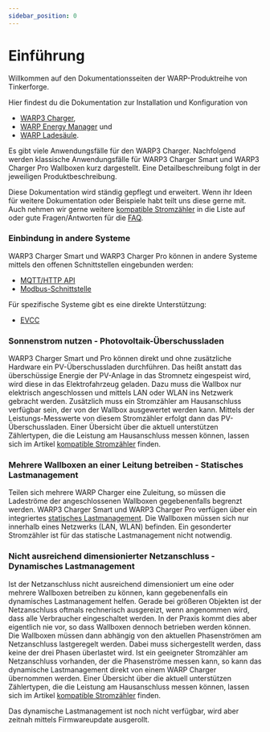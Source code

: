 ```yaml
---
sidebar_position: 0
---
```


# Einführung

Willkommen auf den Dokumentationsseiten der WARP-Produktreihe von
Tinkerforge.

Hier findest du die Dokumentation zur Installation und Konfiguration von
* [WARP3 Charger](/warp_charger/assembly_and_installation.md),
* [WARP Energy Manager](/warp_energy_manager/assembly_and_installation.md) und
* [WARP Ladesäule](/warp_ladesäule/assembly_and_installation.md).

Es gibt viele Anwendungsfälle für den WARP3 Charger. Nachfolgend werden 
klassische Anwendungsfälle für WARP3 Charger Smart und WARP3 Charger Pro
Wallboxen kurz dargestellt. 
Eine Detailbeschreibung folgt in der jeweiligen Produktbeschreibung.

Diese Dokumentation wird ständig gepflegt und erweitert. Wenn ihr Ideen für
weitere Dokumentation oder Beispiele habt teilt uns diese gerne mit. Auch
nehmen wir gerne weitere [kompatible Stromzähler](/compatible_meters.md)
in die Liste auf oder gute Fragen/Antworten für die [FAQ](/faq.md).

### Einbindung in andere Systeme

WARP3 Charger Smart und WARP3 Charger Pro können in andere Systeme
mittels den offenen Schnittstellen eingebunden werden:
* [MQTT/HTTP API](/mqtt_http/getting_started.md)
* [Modbus-Schnittstelle](/modbus/configuration.md)

Für spezifische Systeme gibt es eine direkte Unterstützung:
<!--- Comment me in when documented properly
* [Heimautomatisierungs-Lösungen](/smart_home/warp_automation.md)
-->
* [EVCC](/evcc.md)

### Sonnenstrom nutzen - Photovoltaik-Überschussladen

WARP3 Charger Smart und Pro
können direkt und ohne zusätzliche Hardware ein PV-Überschussladen 
durchführen. Das heißt anstatt das überschüssige Energie der PV-Anlage 
in das Stromnetz eingespeist wird, wird diese in das Elektrofahrzeug 
geladen. Dazu muss die Wallbox nur elektrisch angeschlossen und mittels 
LAN oder WLAN ins Netzwerk gebracht werden. Zusätzlich muss ein 
Stromzähler am Hausanschluss verfügbar sein, der von der Wallbox 
ausgewertet werden kann. Mittels der Leistungs-Messwerte von diesem 
Stromzähler erfolgt dann das PV-Überschussladen. Einer Übersicht über 
die aktuell unterstützen Zählertypen, die die Leistung am Hausanschluss 
messen können, lassen sich im Artikel
[kompatible Stromzähler](/compatible_meters.md) finden.

### Mehrere Wallboxen an einer Leitung betreiben - Statisches Lastmanagement

Teilen sich mehrere WARP Charger eine Zuleitung, so müssen die 
Ladeströme der angeschlossenen Wallboxen gegebenenfalls begrenzt werden.
WARP3 Charger Smart und WARP3 Charger Pro verfügen über ein integriertes
[statisches Lastmanagement](warp_charger/chargemanagement.md). 
Die Wallboxen müssen sich nur innerhalb eines
Netzwerks (LAN, WLAN) befinden. Ein gesonderter Stromzähler ist für das 
statische Lastmanagement nicht notwendig.

### Nicht ausreichend dimensionierter Netzanschluss - Dynamisches Lastmanagement

Ist der Netzanschluss nicht ausreichend dimensioniert um eine oder 
mehrere Wallboxen betreiben zu können, kann gegebenenfalls ein 
dynamisches Lastmanagement helfen. Gerade bei 
größeren Objekten ist der Netzanschluss oftmals rechnerisch ausgereizt, 
wenn angenommen wird, dass alle Verbraucher eingeschaltet werden.
In der Praxis kommt dies aber eigentlich nie vor, so dass Wallboxen 
dennoch betrieben werden können. Die Wallboxen müssen dann abhängig von 
den aktuellen Phasenströmen am Netzanschluss lastgeregelt werden.
Dabei muss sichergestellt werden, dass keine der drei Phasen überlastet 
wird. Ist ein geeigneter Stromzähler am Netzanschluss vorhanden, der die
Phasenströme messen kann, so kann das dynamische Lastmanagement direkt 
von einem WARP Charger übernommen werden. Einer Übersicht über die 
aktuell unterstützen Zählertypen, die die Leistung am Hausanschluss 
messen können, lassen sich im Artikel
[kompatible Stromzähler](/compatible_meters.md) finden.

Das dynamische Lastmanagement ist noch nicht verfügbar, wird aber 
zeitnah mittels Firmwareupdate ausgerollt.




